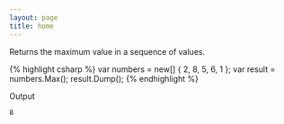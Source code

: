 ```yaml
---
layout: page
title: home
---
```


Returns the maximum value in a sequence of values.

{% highlight csharp %}
var numbers = new[] { 2, 8, 5, 6, 1 };
var result = numbers.Max();
result.Dump();
{% endhighlight %}

Output

```
8
```
